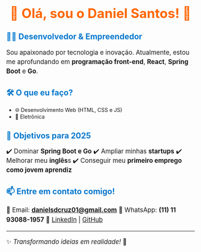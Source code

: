 <style>
  h1 {
    color: #ff6600;
    font-size: 2.5em;
    text-align: center;
  }
  h2 {
    color: #0077cc;
  }
  p {
    font-size: 1.2em;
    line-height: 1.5;
  }
  .highlight {
    background-color: #f4f4f4;
    padding: 10px;
    border-radius: 5px;
  }
  .center {
    text-align: center;
  }
</style>

# 🚀 Olá, sou o Daniel Santos! 👋

## 🧑‍💻 Desenvolvedor & Empreendedor
Sou apaixonado por tecnologia e inovação. Atualmente, estou me aprofundando em **programação front-end**, **React**, **Spring Boot** e **Go**. 

## 🛠️ O que eu faço?
- 🌐 Desenvolvimento Web (HTML, CSS e JS)
- 🔧 Eletrônica

## 🎯 Objetivos para 2025
✔️ Dominar **Spring Boot e Go**
✔️ Ampliar minhas **startups**
✔️ Melhorar meu **inglês**s
✔️ Conseguir meu **primeiro emprego como jovem aprendiz**

## 📫 Entre em contato comigo!
📧 Email: **danielsdcruz01@gmail.com**
📱 WhatsApp: **(11) 11 93088-1957**
🔗 [LinkedIn](https://www.linkedin.com/in/daniel-santos-cruz-/) | [GitHub](https://github.com/danielsantos011)

---
✨ _Transformando ideias em realidade!_ 🚀
